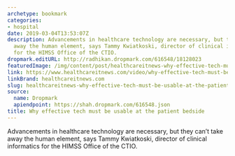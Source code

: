 ```yaml
---
archetype: bookmark
categories:
- hospital
date: 2019-03-04T13:53:07Z
description: Advancements in healthcare technology are necessary, but they can’t take
  away the human element, says Tammy Kwiatkoski, director of clinical informatics
  for the HIMSS Office of the CTIO.
dropmark.editURL: http://radhikan.dropmark.com/616548/18128023
featuredImage: /img/content/post/healthcareitnews-why-effective-tech-must-be-usable-at-the-patient-bedside.jpg
link: https://www.healthcareitnews.com/video/why-effective-tech-must-be-usable-patient-bedside
linkBrand: healthcareitnews.com
slug: healthcareitnews-why-effective-tech-must-be-usable-at-the-patient-bedside
source:
  name: Dropmark
  apiendpoint: https://shah.dropmark.com/616548.json
title: Why effective tech must be usable at the patient bedside
---
```

Advancements in healthcare technology are necessary, but they can’t take away the human element, says Tammy Kwiatkoski, director of clinical informatics for the HIMSS Office of the CTIO.
